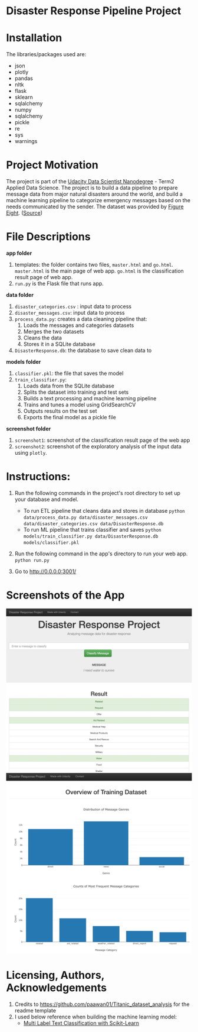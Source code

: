 # Disaster Response Pipeline Project

# Installation

The libraries/packages used are:

- json
- plotly
- pandas
- nltk
- flask
- sklearn
- sqlalchemy
- numpy
- sqlalchemy
- pickle
- re
- sys
- warnings

# Project Motivation
The project is part of the [Udacity Data Scientist Nanodegree](https://www.udacity.com/course/data-scientist-nanodegree--nd025) - Term2 Applied Data Science. The project is to build a data pipeline to prepare message data from major natural disasters around the world, and build a machine learning pipeline to categorize emergency messages based on the needs communicated by the sender. The dataset was provided by [Figure Eight](https://www.figure-eight.com/). ([Source](https://www.udacity.com/course/data-scientist-nanodegree--nd025))

# File Descriptions
**app folder**
1. templates: the folder contains two files, `master.html` and `go.html`. `master.html` is the main page of web app. `go.html` is the classification result page of web app.
2. `run.py` is the Flask file that runs app.

**data folder**
1. `disaster_categories.csv` : input data to process 
2. `disaster_messages.csv`:  input data to process
3. `process_data.py`: creates a data cleaning pipeline that:
    1. Loads the messages and categories datasets
    2. Merges the two datasets
    3. Cleans the data
    4. Stores it in a SQLite database
4. `DisasterResponse.db`: the database to save clean data to

**models folder**
1. `classifier.pkl`: the file that saves the model
2. `train_classifier.py`:
    1. Loads data from the SQLite database
    2. Splits the dataset into training and test sets
    3. Builds a text processing and machine learning pipeline
    4. Trains and tunes a model using GridSearchCV
    5. Outputs results on the test set
    6. Exports the final model as a pickle file


**screenshot folder**
1. `screenshot1`: screenshot of the classification result page of the web app
2. `screenshot2`: screenshot of the exploratory analysis of the input data using `plotly`.

# Instructions:
1. Run the following commands in the project's root directory to set up your database and model.

    - To run ETL pipeline that cleans data and stores in database
        `python data/process_data.py data/disaster_messages.csv data/disaster_categories.csv data/DisasterResponse.db`
    - To run ML pipeline that trains classifier and saves
        `python models/train_classifier.py data/DisasterResponse.db models/classifier.pkl`

2. Run the following command in the app's directory to run your web app.
    `python run.py`

1. Go to http://0.0.0.0:3001/

# Screenshots of the App
![screenshot1](screenshot/screenshot1.jpg)
![screenshot2](screenshot/screenshot2.jpg)


# Licensing, Authors, Acknowledgements
1. Credits to https://github.com/paawan01/Titanic_dataset_analysis for the readme template
2. I used below reference when building the machine learning model:
    - [Multi Label Text Classification with Scikit-Learn](https://towardsdatascience.com/multi-label-text-classification-with-scikit-learn-30714b7819c5)

